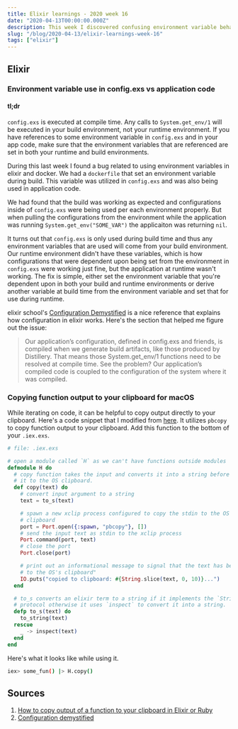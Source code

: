 ```yaml
---
title: Elixir learnings - 2020 week 16
date: "2020-04-13T00:00:00.000Z"
description: This week I discovered confusing environment variable behavior building Elixir apps. I also whipped up a helper function to copy output to your clipboard in iex sessions.
slug: "/blog/2020-04-13/elixir-learnings-week-16"
tags: ["elixir"]
---
```


## Elixir

### Environment variable use in config.exs vs application code

#### tl;dr

`config.exs` is executed at compile time. Any calls to `System.get_env/1` will be executed in your build environment, not your runtime environment. If you have references to some environment variable in `config.exs` and in your app code, make sure that the environment variables that are referenced are set in both your runtime and build environments.

During this last week I found a bug related to using environment variables in elixir and docker. We had a `dockerfile` that set an environment variable during build. This variable was utilized in `config.exs` and was also being used in application code.

We had found that the build was working as expected and configurations inside of `config.exs` were being used per each environment properly. But when pulling the configurations from the environment while the application was running `System.get_env("SOME_VAR")` the applicaiton was returning `nil`.

It turns out that `config.exs` is only used during build time and thus any environment variables that are used will come from your build environment. Our runtime environment didn't have these variables, which is how configurations that were dependent upon being set from the environment in `config.exs` were working just fine, but the application at runtime wasn't working. The fix is simple, either set the environment variable that you're dependent upon in both your build and runtime environments or derive another variable at build time from the environment variable and set that for use during runtime.

elixir school's [Configuration Demystified][elixir-school] is a nice reference that explains how configuration in elixir works. Here's the section that helped me figure out the issue:

> Our application’s configuration, defined in config.exs and friends, is compiled when we generate build artifacts, like those produced by Distillery. That means those System.get_env/1 functions need to be resolved at compile time. See the problem? Our application’s compiled code is coupled to the configuration of the system where it was compiled.

### Copying function output to your clipboard for macOS

While iterating on code, it can be helpful to copy output directly to your clipboard. Here's a code snippet that I modified from [here][clipboard]. It utilizes `pbcopy` to copy function output to your clipboard. Add this function to the bottom of your `.iex.exs`.

```elixir
# file: .iex.exs

# open a module called `H` as we can't have functions outside modules
defmodule H do
  # copy function takes the input and converts it into a string before copying
  # it to the OS clipboard.
  def copy(text) do
    # convert input argument to a string
    text = to_s(text)

    # spawn a new xclip process configured to copy the stdin to the OS's primary
    # clipboard
    port = Port.open({:spawn, "pbcopy"}, [])
    # send the input text as stdin to the xclip process
    Port.command(port, text)
    # close the port
    Port.close(port)

    # print out an informational message to signal that the text has been copied
    # to the OS's clipboard"
    IO.puts("copied to clipboard: #{String.slice(text, 0, 10)}...")
  end

  # to_s converts an elixir term to a string if it implements the `String.Chars`
  # protocol otherwise it uses `inspect` to convert it into a string.
  defp to_s(text) do
    to_string(text)
  rescue
    _ -> inspect(text)
  end
end
```

Here's what it looks like while using it.

```bash
iex> some_fun() |> H.copy()
```

## Sources

[clipboard]: https://minhajuddin.com/2019/06/03/how-to-copy-output-of-a-function-to-your-clipboard-in-elixir-or-ruby/
[elixir-school]: https://elixirschool.com/blog/configuration-demystified/

1. [How to copy output of a function to your clipboard in Elixir or Ruby][clipboard]
1. [Configuration demystified][elixir-school]
